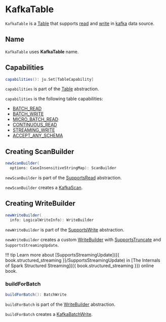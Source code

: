 # KafkaTable

`KafkaTable` is a [Table](../../connector/Table.md) that supports [read](../../connector/SupportsRead.md) and [write](../../connector/SupportsWrite.md) in [kafka](index.md) data source.

## Name

`KafkaTable` uses **KafkaTable** name.

## <span id="capabilities"> Capabilities

```scala
capabilities(): ju.Set[TableCapability]
```

`capabilities` is part of the [Table](../../connector/Table.md#capabilities) abstraction.

`capabilities` is the following table capabilities:

* [BATCH_READ](../../connector/TableCapability.md#BATCH_READ)
* [BATCH_WRITE](../../connector/TableCapability.md#BATCH_WRITE)
* [MICRO_BATCH_READ](../../connector/TableCapability.md#MICRO_BATCH_READ)
* [CONTINUOUS_READ](../../connector/TableCapability.md#CONTINUOUS_READ)
* [STREAMING_WRITE](../../connector/TableCapability.md#STREAMING_WRITE)
* [ACCEPT_ANY_SCHEMA](../../connector/TableCapability.md#ACCEPT_ANY_SCHEMA)

## <span id="newScanBuilder"> Creating ScanBuilder

```scala
newScanBuilder(
  options: CaseInsensitiveStringMap): ScanBuilder
```

`newScanBuilder` is part of the [SupportsRead](../../connector/SupportsRead.md#newScanBuilder) abstraction.

`newScanBuilder` creates a [KafkaScan](KafkaScan.md).

## <span id="newWriteBuilder"> Creating WriteBuilder

```scala
newWriteBuilder(
  info: LogicalWriteInfo): WriteBuilder
```

`newWriteBuilder` is part of the [SupportsWrite](../../connector/SupportsWrite.md#newWriteBuilder) abstraction.

`newWriteBuilder` creates a custom [WriteBuilder](../../connector/WriteBuilder.md) with [SupportsTruncate](../../connector/SupportsTruncate.md) and `SupportsStreamingUpdate`.

!!! tip
    Learn more about [SupportsStreamingUpdate]({{ book.structured_streaming }}/SupportsStreamingUpdate) in [The Internals of Spark Structured Streaming]({{ book.structured_streaming }}) online book.

### <span id="buildForBatch"><span id="newWriteBuilder-buildForBatch"> buildForBatch

```scala
buildForBatch(): BatchWrite
```

`buildForBatch` is part of the [WriteBuilder](../../connector/WriteBuilder.md#buildForBatch) abstraction.

`buildForBatch` creates a [KafkaBatchWrite](KafkaBatchWrite.md).
